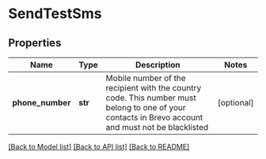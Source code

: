 # SendTestSms

## Properties
Name | Type | Description | Notes
------------ | ------------- | ------------- | -------------
**phone_number** | **str** | Mobile number of the recipient with the country code. This number must belong to one of your contacts in Brevo account and must not be blacklisted | [optional] 

[[Back to Model list]](../README.md#documentation-for-models) [[Back to API list]](../README.md#documentation-for-api-endpoints) [[Back to README]](../README.md)


